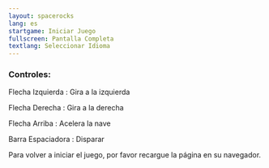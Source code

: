 ```yaml
---
layout: spacerocks
lang: es
startgame: Iniciar Juego
fullscreen: Pantalla Completa
textlang: Seleccionar Idioma
---
```

### Controles:

Flecha Izquierda
: Gira a la izquierda

Flecha Derecha
: Gira a la derecha

Flecha Arriba
: Acelera la nave

Barra Espaciadora
: Disparar

Para volver a iniciar el juego, por favor recargue la página en su navegador.

